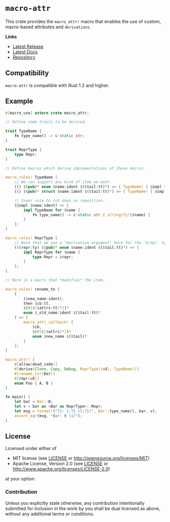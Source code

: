 # `macro-attr`

This crate provides the `macro_attr!` macro that enables the use of custom, macro-based attributes and `derivations`.

**Links**

* [Latest Release](https://crates.io/crates/macro-attr/)
* [Latest Docs](https://docs.rs/crate/macro-attr/)
* [Repository](https://github.com/DanielKeep/rust-custom-derive)

## Compatibility

`macro-attr` is compatible with Rust 1.2 and higher.

## Example

```rust
#[macro_use] extern crate macro_attr;

// Define some traits to be derived.

trait TypeName {
    fn type_name() -> &'static str;
}

trait ReprType {
    type Repr;
}

// Define macros which derive implementations of these macros.

macro_rules! TypeName {
    // We can support any kind of item we want.
    (() $(pub)* enum $name:ident $($tail:tt)*) => { TypeName! { @impl $name } };
    (() $(pub)* struct $name:ident $($tail:tt)*) => { TypeName! { @impl $name } };

    // Inner rule to cut down on repetition.
    (@impl $name:ident) => {
        impl TypeName for $name {
            fn type_name() -> &'static str { stringify!($name) }
        }
    };
}

macro_rules! ReprType {
    // Note that we use a "derivation argument" here for the `$repr` type.
    (($repr:ty) $(pub)* enum $name:ident $($tail:tt)*) => {
        impl ReprType for $name {
            type Repr = $repr;
        }
    };
}

// Here is a macro that *modifies* the item.

macro_rules! rename_to {
    (
        ($new_name:ident),
        then $cb:tt,
        $(#[$($attrs:tt)*])*
        enum $_old_name:ident $($tail:tt)*
    ) => {
        macro_attr_callback! {
            $cb,
            $(#[$($attrs)*])*
            enum $new_name $($tail)*
        }
    };
}

macro_attr! {
    #[allow(dead_code)]
    #[derive(Clone, Copy, Debug, ReprType!(u8), TypeName!)]
    #[rename_to!(Bar)]
    #[repr(u8)]
    enum Foo { A, B }
}

fn main() {
    let bar = Bar::B;
    let v = bar as <Bar as ReprType>::Repr;
    let msg = format!("{}: {:?} ({:?})", Bar::type_name(), bar, v);
    assert_eq!(msg, "Bar: B (1)");
}
```

## License

Licensed under either of

* MIT license (see [LICENSE](LICENSE) or <http://opensource.org/licenses/MIT>)
* Apache License, Version 2.0 (see [LICENSE](LICENSE) or <http://www.apache.org/licenses/LICENSE-2.0>)

at your option.

### Contribution

Unless you explicitly state otherwise, any contribution intentionally submitted for inclusion in the work by you shall be dual licensed as above, without any additional terms or conditions.
